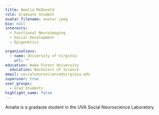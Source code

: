 ```yaml
---
title: Amalia McDonald
role: Graduate Student
avatar_filename: avatar.jpeg
bio: null
interests:
  - Functional Neuroimaging
  - Social Development
  - Epigenetics 

organizations:
  - name: University of Virginia
    url: ""
education: Wake Forest University
  education: Bachelors of Science
email: socialneuroscience@virginia.edu
superuser: true
user_groups:
  - Grad Students
highlight_name: false
---
```


Amalia is a gradaute student in the UVA Social Neuroscience Laboratory
